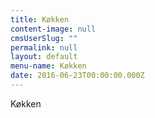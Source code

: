 ```yaml
---
title: Køkken
content-image: null
cmsUserSlug: ""
permalink: null
layout: default
menu-name: Køkken
date: 2016-06-23T00:00:00.000Z
---
```


Køkken